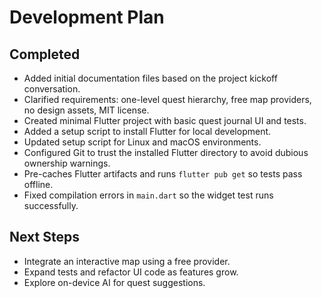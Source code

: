 # Development Plan

## Completed
- Added initial documentation files based on the project kickoff conversation.
- Clarified requirements: one-level quest hierarchy, free map providers, no design assets, MIT license.
- Created minimal Flutter project with basic quest journal UI and tests.
- Added a setup script to install Flutter for local development.
- Updated setup script for Linux and macOS environments.
- Configured Git to trust the installed Flutter directory to avoid dubious ownership warnings.
- Pre-caches Flutter artifacts and runs `flutter pub get` so tests pass offline.
- Fixed compilation errors in `main.dart` so the widget test runs successfully.


## Next Steps
- Integrate an interactive map using a free provider.
- Expand tests and refactor UI code as features grow.
- Explore on-device AI for quest suggestions.
